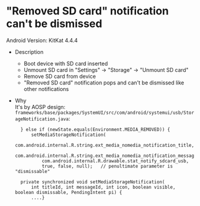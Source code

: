 
# "Removed SD card" notification can't be dismissed

Android Version: KitKat 4.4.4

* Description
    * Boot device with SD card inserted
    * Unmount SD card in "Settings" -> "Storage" -> "Unmount SD card"
    * Remove SD card from device
    * "Removed SD card" notification pops and can't be dismissed like other notifications

* Why  
  It's by AOSP design:  
  `frameworks/base/packages/SystemUI/src/com/android/systemui/usb/StorageNotification.java`:

        } else if (newState.equals(Environment.MEDIA_REMOVED)) {
            setMediaStorageNotification(
                com.android.internal.R.string.ext_media_nomedia_notification_title,
                com.android.internal.R.string.ext_media_nomedia_notification_message,
                com.android.internal.R.drawable.stat_notify_sdcard_usb,
                true, false, null);   // penultimate parameter is "dismissable"

        private synchronized void setMediaStorageNotification(
            int titleId, int messageId, int icon, boolean visible, boolean dismissable, PendingIntent pi) {
            ....}
